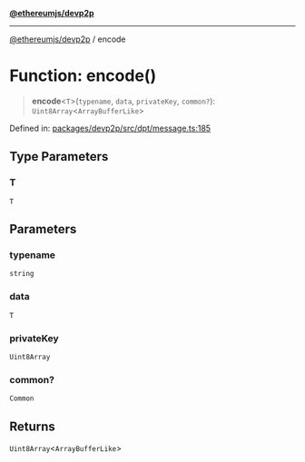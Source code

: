 [**@ethereumjs/devp2p**](../README.md)

***

[@ethereumjs/devp2p](../README.md) / encode

# Function: encode()

> **encode**\<`T`\>(`typename`, `data`, `privateKey`, `common?`): `Uint8Array`\<`ArrayBufferLike`\>

Defined in: [packages/devp2p/src/dpt/message.ts:185](https://github.com/ethereumjs/ethereumjs-monorepo/blob/master/packages/devp2p/src/dpt/message.ts#L185)

## Type Parameters

### T

`T`

## Parameters

### typename

`string`

### data

`T`

### privateKey

`Uint8Array`

### common?

`Common`

## Returns

`Uint8Array`\<`ArrayBufferLike`\>
